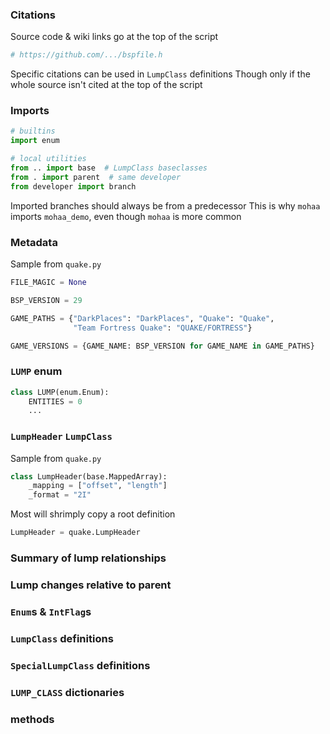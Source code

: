 ### Citations
Source code & wiki links go at the top of the script
```python
# https://github.com/.../bspfile.h
```
Specific citations can be used in `LumpClass` definitions
Though only if the whole source isn't cited at the top of the script


### Imports
```python
# builtins
import enum

# local utilities
from .. import base  # LumpClass baseclasses
from . import parent  # same developer
from developer import branch
```
Imported branches should always be from a predecessor
This is why `mohaa` imports `mohaa_demo`, even though `mohaa` is more common


### Metadata
Sample from `quake.py`
```python
FILE_MAGIC = None

BSP_VERSION = 29

GAME_PATHS = {"DarkPlaces": "DarkPlaces", "Quake": "Quake",
              "Team Fortress Quake": "QUAKE/FORTRESS"}

GAME_VERSIONS = {GAME_NAME: BSP_VERSION for GAME_NAME in GAME_PATHS}
```


### `LUMP` enum
```python
class LUMP(enum.Enum):
    ENTITIES = 0
    ...
```


### `LumpHeader` `LumpClass`
Sample from `quake.py`
```python
class LumpHeader(base.MappedArray):
    _mapping = ["offset", "length"]
    _format = "2I"
```
Most will shrimply copy a root definition
```python
LumpHeader = quake.LumpHeader
```

### Summary of lump relationships
### Lump changes relative to parent
### `Enum`s & `IntFlag`s
### `LumpClass` definitions
### `SpecialLumpClass` definitions
### `LUMP_CLASS` dictionaries
### methods
